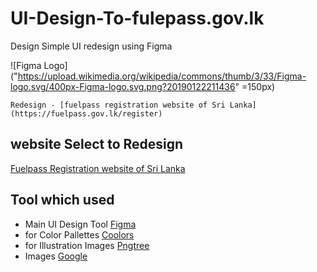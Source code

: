


# UI-Design-To-fulepass.gov.lk

Design Simple UI redesign using Figma

![Figma Logo]("https://upload.wikimedia.org/wikipedia/commons/thumb/3/33/Figma-logo.svg/400px-Figma-logo.svg.png?20190122211436" =150px)

```Redesign - [fuelpass registration website of Sri Lanka](https://fuelpass.gov.lk/register)```

## website Select to Redesign

[Fuelpass Registration website of Sri Lanka](https://fuelpass.gov.lk/register)

## Tool which used

- Main UI Design Tool [Figma](https://www.figma.com/)
- for Color Pallettes [Coolors](https://coolors.co/)
- for Illustration Images [Pngtree](https://pngtree.com/)
- Images [Google](https://www.google.lk/imghp?hl=en&authuser=0&ogbl)



